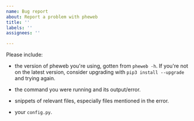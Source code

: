 ```yaml
---
name: Bug report
about: Report a problem with pheweb
title: ''
labels: ''
assignees: ''

---
```


Please include:

- the version of pheweb you're using, gotten from `pheweb -h`.  If you're not on the latest version, consider upgrading with `pip3 install --upgrade` and trying again.

- the command you were running and its output/error.

- snippets of relevant files, especially files mentioned in the error.

- your `config.py`.
